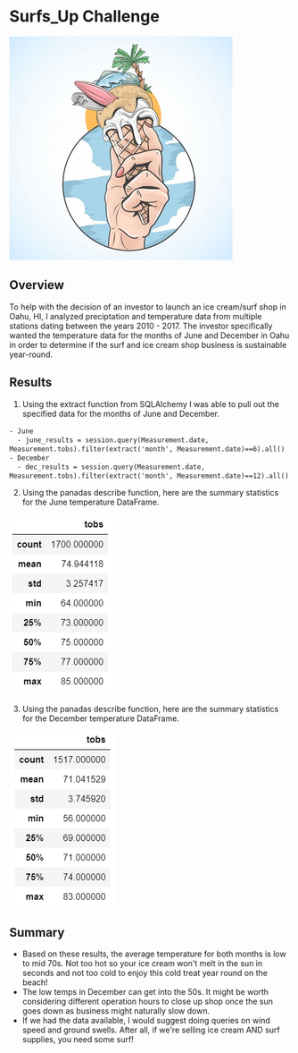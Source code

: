 # Surfs_Up Challenge
![Surf Ice Cream](https://github.com/RyanWhited/surfs_up/blob/main/resources/surf_ice_cream.jpg)
## Overview
To help with the decision of an investor to launch an ice cream/surf shop in Oahu, HI, I analyzed preciptation and temperature data from multiple stations dating between the years 2010 - 2017. The investor specifically wanted the temperature data for the months of June and December in Oahu in order to determine if the surf and ice cream shop business is sustainable year-round.

## Results
  1. Using the extract function from SQLAlchemy I was able to pull out the specified data for the months of June and December. 
  
    - June
      - june_results = session.query(Measurement.date, Measurement.tobs).filter(extract('month', Measurement.date)==6).all()
    - December
      - dec_results = session.query(Measurement.date, Measurement.tobs).filter(extract('month', Measurement.date)==12).all()
      
  2. Using the panadas describe function, here are the summary statistics for the June temperature DataFrame.
  
  ![Surf Ice Cream](https://github.com/RyanWhited/surfs_up/blob/main/resources/june_summary.png)
      
  3. Using the panadas describe function, here are the summary statistics for the December temperature DataFrame.
  
  ![Surf Ice Cream](https://github.com/RyanWhited/surfs_up/blob/main/resources/dec_summary.png)
      
## Summary
- Based on these results, the average temperature for both months is low to mid 70s. Not too hot so your ice cream won't melt in the sun in seconds and not too cold to enjoy this cold treat year round on the beach!
- The low temps in December can get into the 50s. It might be worth considering different operation hours to close up shop once the sun goes down as business might naturally slow down. 
- If we had the data available, I would suggest doing queries on wind speed and ground swells. After all, if we're selling ice cream AND surf supplies, you need some surf!

